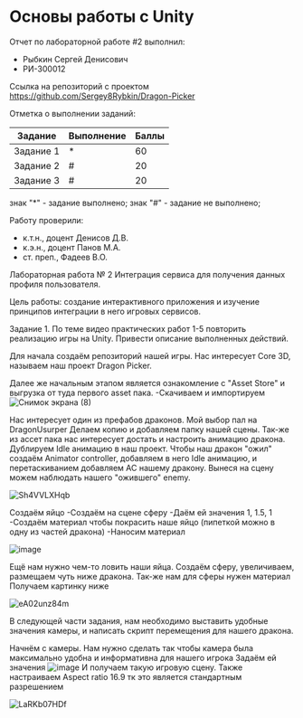 # Основы работы с Unity
Отчет по лабораторной работе #2 выполнил:
- Рыбкин Сергей Денисович
- РИ-300012

Ссылка на репозиторий с проектом
https://github.com/Sergey8Rybkin/Dragon-Picker

Отметка о выполнении заданий:

| Задание | Выполнение | Баллы |
| ------ | ------ | ------ |
| Задание 1 | * | 60 |
| Задание 2 | # | 20 |
| Задание 3 | # | 20 |

знак "*" - задание выполнено; знак "#" - задание не выполнено;

Работу проверили:
- к.т.н., доцент Денисов Д.В.
- к.э.н., доцент Панов М.А.
- ст. преп., Фадеев В.О.


Лабораторная работа № 2 Интеграция сервиса для получения данных
профиля пользователя.

Цель работы: создание интерактивного приложения и изучение принципов
интеграции в него игровых сервисов.

Задание 1.
По теме видео практических работ 1-5 повторить реализацию игры на Unity. Привести описание выполненных действий.

Для начала создаём репозиторий нашей игры. Нас интересует Core 3D, называем наш проект Dragon Picker.

Далее же начальным этапом является ознакомление с "Asset Store" и выгрузка от туда первого asset пака.
      -Скачиваем и импортируем
![Снимок экрана (8)](https://user-images.githubusercontent.com/100475554/195134791-88cb51df-468c-4831-b0bc-8287a4631f07.png)

Нас интересует один из префабов драконов. Мой выбор пал на DragonUsurper
Делаем копию и добавляем папку нашей сцены. Так-же из ассет пака нас интересует достать и настроить анимацию дракона. Дублируем Idle анимацию в наш проект. Чтобы наш дракон "ожил" создаём Animator controller, добавляем в него Idle анимацию, и перетаскиванием добавляем AC нашему дракону. Вынеся на сцену можем наблюдать нашего "ожившего" enemy.

![Sh4VVLXHqb](https://user-images.githubusercontent.com/100475554/195137797-f06de2b8-1a7d-4233-ac43-72ad2b551ace.gif)

Создаём яйцо
-Создаём на сцене сферу
-Даём ей значения 1, 1.5, 1
-Создаём материал чтобы покрасить наше яйцо (пипеткой можно в одну из частей дракона)
-Наносим материал

![image](https://user-images.githubusercontent.com/100475554/195140151-24a8c8c3-31ec-4e19-b92c-24a4b9f9f952.png)

Ещё нам нужно чем-то ловить наши яйца. 
Создаём сферу, увеличиваем, размещаем чуть ниже дракона.
Так-же нам для сферы нужен материал
Получаем картинку ниже

![eA02unz84m](https://user-images.githubusercontent.com/100475554/195142330-913da81a-b9ca-41e5-bc8f-eb6d9a5bafb3.gif)

В следующей части задания, нам необходимо выставить удобные значения камеры, и написать скрипт перемещения для нашего дракона.      

Начнём с камеры. Нам нужно сделать так чтобы камера была максимально удобна и информативна для нашего игрока
Задаём ей значения 
![image](https://user-images.githubusercontent.com/100475554/195143191-1685eaf4-68e7-4f78-9d6d-0119e02ae816.png)
И получаем такую игровую сцену. Также настраиваем Aspect ratio 16.9 тк это является стандартным разрешением

![LaRKb07HDf](https://user-images.githubusercontent.com/100475554/195143675-1ce91cc6-910d-4537-b8bf-dd0e3bcd4515.gif)

      
